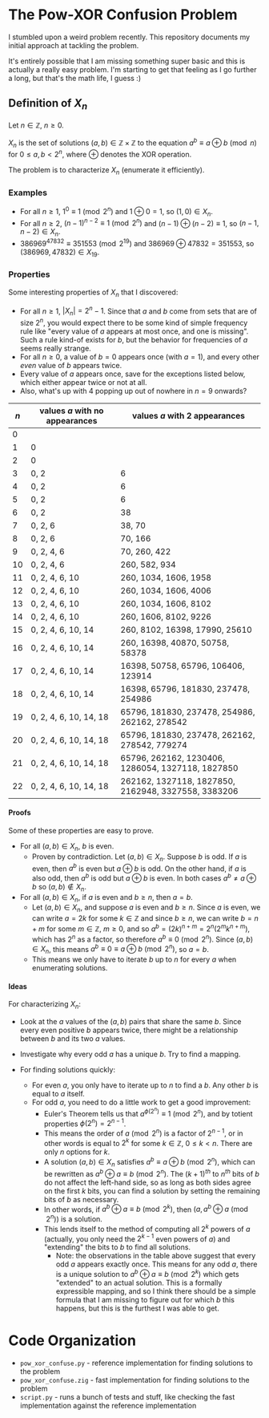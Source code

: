 # The Pow-XOR Confusion Problem

I stumbled upon a weird problem recently. This repository documents my initial approach at tackling the problem.

It's entirely possible that I am missing something super basic and this is actually a really easy problem. I'm starting to get that feeling as I go further a long, but that's the math life, I guess :)

## Definition of $X_n$

Let $n \in \mathbb{Z}$, $n \geq 0.$

$X_n$ is the set of solutions $(a, b) \in \mathbb{Z} \times \mathbb{Z}$ to the equation $a^b \equiv a \oplus b \pmod{n}$ for $0 \leq a,b < 2^n$, where $\oplus$ denotes the XOR operation.

The problem is to characterize $X_n$ (enumerate it efficiently).

### Examples

 * For all $n \geq 1$, $1^0 \equiv 1 \pmod{2^n}$ and $1 \oplus 0 = 1$, so $(1, 0) \in X_n$.
 * For all $n \geq 2$, $(n-1)^{n-2} \equiv 1 \pmod{2^n}$ and $(n-1) \oplus (n-2) \equiv 1$, so $(n-1, n-2) \in X_n$.
 * $386969^{47832} \equiv 351553 \pmod{2^{19}}$ and $386969 \oplus 47832 = 351553$, so $(386969, 47832) \in X_{19}$.

### Properties

Some interesting properties of $X_n$ that I discovered:
 * For all $n \geq 1$, $|X_n| = 2^n-1$. Since that $a$ and $b$ come from sets that are of size $2^n$, you would expect there to be some kind of simple frequency rule like "every value of $a$ appears at most once, and one is missing". Such a rule kind-of exists for $b$, but the behavior for frequencies of $a$ seems really strange.
 * For all $n \geq 0$, a value of $b=0$ appears once (with $a=1$), and every other _even_ value of $b$ appears twice.
 * Every value of $a$ appears once, save for the exceptions listed below, which either appear twice or not at all.
 * Also, what's up with 4 popping up out of nowhere in $n=9$ onwards?

| $n$ | values $a$ with no appearances | values $a$ with 2 appearances                       |
| --- | ------------------------------ | --------------------------------------------------- |
| 0   |                                |                                                     |
| 1   | 0                              |                                                     |
| 2   | 0                              |                                                     |
| 3   | 0, 2                           | 6                                                   |
| 4   | 0, 2                           | 6                                                   |
| 5   | 0, 2                           | 6                                                   |
| 6   | 0, 2                           | 38                                                  |
| 7   | 0, 2, 6                        | 38, 70                                              |
| 8   | 0, 2, 6                        | 70, 166                                             |
| 9   | 0, 2, 4, 6                     | 70, 260, 422                                        |
| 10  | 0, 2, 4, 6                     | 260, 582, 934                                       |
| 11  | 0, 2, 4, 6, 10                 | 260, 1034, 1606, 1958                               |
| 12  | 0, 2, 4, 6, 10                 | 260, 1034, 1606, 4006                               |
| 13  | 0, 2, 4, 6, 10                 | 260, 1034, 1606, 8102                               |
| 14  | 0, 2, 4, 6, 10                 | 260, 1606, 8102, 9226                               |
| 15  | 0, 2, 4, 6, 10, 14             | 260, 8102, 16398, 17990, 25610                      |
| 16  | 0, 2, 4, 6, 10, 14             | 260, 16398, 40870, 50758, 58378                     |
| 17  | 0, 2, 4, 6, 10, 14             | 16398, 50758, 65796, 106406, 123914                 |
| 18  | 0, 2, 4, 6, 10, 14             | 16398, 65796, 181830, 237478, 254986                |
| 19  | 0, 2, 4, 6, 10, 14, 18         | 65796, 181830, 237478, 254986, 262162, 278542       |
| 20  | 0, 2, 4, 6, 10, 14, 18         | 65796, 181830, 237478, 262162, 278542, 779274       |
| 21  | 0, 2, 4, 6, 10, 14, 18         | 65796, 262162, 1230406, 1286054, 1327118, 1827850   |
| 22  | 0, 2, 4, 6, 10, 14, 18         | 262162, 1327118, 1827850, 2162948, 3327558, 3383206 |


#### Proofs

Some of these properties are easy to prove.
 * For all $(a, b) \in X_n$, $b$ is even.
   * Proven by contradiction. Let $(a, b) \in X_n$. Suppose $b$ is odd. If $a$ is even, then $a^b$ is even but $a \oplus b$ is odd. On the other hand, if $a$ is also odd, then $a^b$ is odd but $a \oplus b$ is even. In both cases $a^b \neq a \oplus b$ so $(a, b) \not \in X_n$.
 * For all $(a, b) \in X_n$, if $a$ is even and $b \geq n$, then $a = b$.
   * Let $(a, b) \in X_n$, and suppose $a$ is even and $b \geq n$. Since $a$ is even, we can write $a=2k$ for some $k \in \mathbb{Z}$ and since $b \geq n$, we can write $b = n + m$ for some $m \in \mathbb{Z}$, $m \geq 0$, and so $a^b = (2k)^{n + m} = 2^n (2^mk^{n+m})$, which has $2^n$ as a factor, so therefore $a^b \equiv 0 \pmod{2^n}$. Since $(a, b) \in X_n$, this means $a^b \equiv 0 \equiv a \oplus b \pmod{2^n}$, so $a = b$.
   * This means we only have to iterate $b$ up to $n$ for every $a$ when enumerating solutions.

#### Ideas

For characterizing $X_n$:

 * Look at the $a$ values of the $(a, b)$ pairs that share the same $b$. Since every even positive $b$ appears twice, there might be a relationship between $b$ and its two $a$ values.
 * Investigate why every odd $a$ has a unique $b$. Try to find a mapping.

 * For finding solutions quickly:
   * For even $a$, you only have to iterate up to $n$ to find a $b$. Any other $b$ is equal to $a$ itself.
   * For odd $a$, you need to do a little work to get a good improvement:
     * Euler's Theorem tells us that $a^{\phi(2^n)} \equiv 1 \pmod{2^n}$, and by totient properties $\phi(2^n) = 2^{n-1}$.
     * This means the order of $a \pmod{2^n}$ is a factor of $2^{n-1}$, or in other words is equal to $2^k$ for some $k \in \mathbb{Z}$, $0 \leq k < n$. There are only $n$ options for $k$.
     * A solution $(a, b) \in X_n$ satisfies $a^b \equiv a \oplus b \pmod{2^n}$, which can be rewritten as $a^b \oplus a \equiv b \pmod{2^n}$. The $(k+1)^{th}$ to $n^{th}$ bits of $b$ do not affect the left-hand side, so as long as both sides agree on the first $k$ bits, you can find a solution by setting the remaining bits of $b$ as necessary.
     * In other words, if $a^b \oplus a \equiv b \pmod{2^k}$, then $(a, a^b \oplus a \pmod{2^n})$ is a solution.
     * This lends itself to the method of computing all $2^k$ powers of $a$ (actually, you only need the $2^{k-1}$ even powers of $a$) and "extending" the bits to $b$ to find all solutions.
       * Note: the observations in the table above suggest that every odd $a$ appears exactly once. This means for any odd $a$, there is a unique solution to $a^b \oplus a \equiv b \pmod{2^k}$ which gets "extended" to an actual solution. This is a formally expressible mapping, and so I think there should be a simple formula that I am missing to figure out for which $b$ this happens, but this is the furthest I was able to get.

# Code Organization

 * `pow_xor_confuse.py` - reference implementation for finding solutions to the problem
 * `pow_xor_confuse.zig` - fast implementation for finding solutions to the problem
 * `script.py` - runs a bunch of tests and stuff, like checking the fast implementation against the reference implementation
